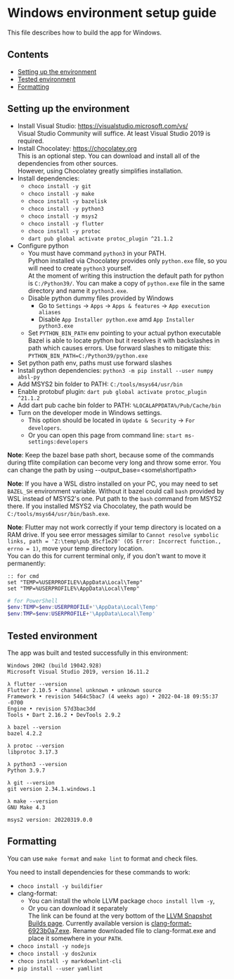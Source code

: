 # Windows environment setup guide

This file describes how to build the app for Windows.

## Contents

* [Setting up the environment](#setting-up-the-environment)
* [Tested environment](#tested-environment)
* [Formatting](#formatting)

## Setting up the environment

[comment]: # (Don't remove spaces at the end of lines, they force line breaks)

* Install Visual Studio: <https://visualstudio.microsoft.com/vs/>  
Visual Studio Community will suffice. At least Visual Studio 2019 is required.
* Install Chocolatey: <https://chocolatey.org>  
This is an optional step. You can download and install all of the dependencies from other sources.  
However, using Chocolatey greatly simplifies installation.
* Install dependencies:
  * `choco install -y git`
  * `choco install -y make`
  * `choco install -y bazelisk`
  * `choco install -y python3`
  * `choco install -y msys2`
  * `choco install -y flutter`
  * `choco install -y protoc`
  * `dart pub global activate protoc_plugin ^21.1.2`
* Configure python
  * You must have command `python3` in your PATH.  
  Python installed via Chocolatey provides only `python.exe` file, so you will need to create `python3` yourself.  
  At the moment of writing this instruction the default path for python is `C:/Python39/`.
  You can make a copy of `python.exe` file in the same directory and name it `python3.exe`.
  * Disable python dummy files provided by Windows
    * Go to `Settings` → `Apps` → `Apps & features` → `App execution aliases`
    * Disable `App Installer python.exe` amd `App Installer python3.exe`
  * Set `PYTHON_BIN_PATH` env pointing to your actual python executable  
  Bazel is able to locate python but it resolves it with backslashes in path which causes errors.
  Use forward slashes to mitigate this: `PYTHON_BIN_PATH=C:/Python39/python.exe`
* Set python path env, paths must use forward slashes
* Install python dependencies: `python3 -m pip install --user numpy absl-py`
* Add MSYS2 bin folder to PATH: `C:/tools/msys64/usr/bin`
* Enable protobuf plugin: `dart pub global activate protoc_plugin ^21.1.2`
* Add dart pub cache bin folder to PATH: `%LOCALAPPDATA%/Pub/Cache/bin`
* Turn on the developer mode in Windows settings.
  * This option should be located in `Update & Security` → `For developers`.
  * Or you can open this page from command line: `start ms-settings:developers`

**Note**: Keep the bazel base path short, because some of the commands during tflite compilation
can become very long and throw some error. You can change the path by
using --output_base=<some\short\path>

**Note**: If you have a WSL distro installed on your PC, you may need to set `BAZEL_SH` environment variable.
Without it bazel could call `bash` provided by WSL instead of MSYS2's one.
Put path to the `bash` command from MSYS2 there.
If you installed MSYS2 via Chocolatey, the path would be `C:/tools/msys64/usr/bin/bash.exe`.

**Note**: Flutter may not work correctly if your temp directory is located on a RAM drive.
If you see error messages similar to
`Cannot resolve symbolic links, path = 'Z:\temp\pub_85cf1e20' (OS Error: Incorrect function., errno = 1)`,
move your temp directory location.  
You can do this for current terminal only, if you don't want to move it permanently:

```batch
:: for cmd
set "TEMP=%USERPROFILE%\AppData\Local\Temp"
set "TMP=%USERPROFILE%\AppData\Local\Temp"
```

```powershell
# for PowerShell
$env:TEMP=$env:USERPROFILE+'\AppData\Local\Temp'
$env:TMP=$env:USERPROFILE+'\AppData\Local\Temp'
```

## Tested environment

The app was built and tested successfully in this environment:

```shell
Windows 20H2 (build 19042.928)
Microsoft Visual Studio 2019, version 16.11.2

λ flutter --version
Flutter 2.10.5 • channel unknown • unknown source
Framework • revision 5464c5bac7 (4 weeks ago) • 2022-04-18 09:55:37 -0700
Engine • revision 57d3bac3dd
Tools • Dart 2.16.2 • DevTools 2.9.2

λ bazel --version
bazel 4.2.2

λ protoc --version
libprotoc 3.17.3

λ python3 --version
Python 3.9.7

λ git --version
git version 2.34.1.windows.1

λ make --version
GNU Make 4.3

msys2 version: 20220319.0.0
```

## Formatting

You can use `make format` and `make lint` to format and check files.

You need to install dependencies for these commands to work:

* `choco install -y buildifier`
* clang-format:
  * You can install the whole LLVM package `choco install llvm -y`,
  * Or you can download it separately  
  The link can be found at the very bottom of the [LLVM Snapshot Builds page](https://llvm.org/builds/).
  Currently available version is [clang-format-6923b0a7.exe](https://prereleases.llvm.org/win-snapshots/clang-format-6923b0a7.exe).
  Rename downloaded file to clang-format.exe and place it somewhere in your `PATH`.
* `choco install -y nodejs`
* `choco install -y dos2unix`
* `choco install -y markdownlint-cli`
* `pip install --user yamllint`
